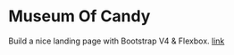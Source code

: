# Museum Of Candy
Build a nice landing page with Bootstrap V4 &amp; Flexbox.
[link](https://codepen.io/shir-izhak/pen/JjYXPqv?editors=1100)
